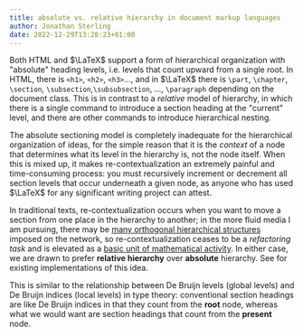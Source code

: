 ```yaml
---
title: absolute vs. relative hierarchy in document markup languages
author: Jonathan Sterling
date: 2022-12-29T13:28:23+01:00
---
```


Both HTML and $\LaTeX$ support a form of hierarchical organization with "absolute" heading levels, i.e. levels that count upward from a single root. In HTML, there is `<h1>`, `<h2>`, `<h3>`..., and in $\LaTeX$ there is `\part`, `\chapter`, `\section`, `\subsection`,`\subsubsection`, ..., `\paragraph` depending on the document class. This is in contrast to a *relative* model of hierarchy, in which there is a single command to introduce a section heading at the "current" level, and there are other commands to introduce hierarchical nesting.

The absolute sectioning model is completely inadequate for the hierarchical organization of ideas, for the simple reason that it is the *context* of a node that determines what its level in the hierarchy is, not the node itself. When this is mixed up, it makes re-contextualization an extremely painful and time-consuming process: you must recursively increment or decrement all section levels that occur underneath a given node, as anyone who has used $\LaTeX$ for any significant writing project can attest.

In traditional texts, re-contextualization occurs when you want to move a section from one place in the hierarchy to another; in the more fluid media I am pursuing, there may be  [many orthogonal hierarchical structures](tfmt-0006) imposed on the network, so re-contextualization ceases to be a *refactoring task* and is elevated as a [basic unit of mathematical activity](tfmt-0006). In either case, we are drawn to prefer **relative hierarchy** over **absolute** hierarchy. See [](tfmt-000C) for existing implementations of this idea.

This is similar to the relationship between De Bruijn levels (global levels) and De Bruijn indices (local levels) in type theory: conventional section headings are like De Bruijn indices in that they count from the **root** node, whereas what we would want are section headings that count from the **present** node.
